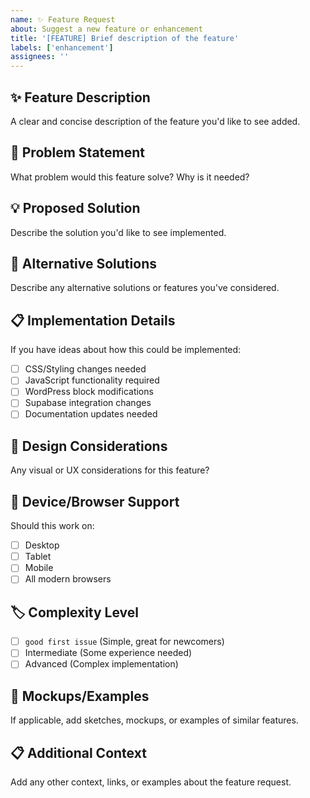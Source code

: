 ```yaml
---
name: ✨ Feature Request
about: Suggest a new feature or enhancement
title: '[FEATURE] Brief description of the feature'
labels: ['enhancement']
assignees: ''
---
```


## ✨ Feature Description
A clear and concise description of the feature you'd like to see added.

## 🎯 Problem Statement
What problem would this feature solve? Why is it needed?

## 💡 Proposed Solution
Describe the solution you'd like to see implemented.

## 🔄 Alternative Solutions
Describe any alternative solutions or features you've considered.

## 📋 Implementation Details
If you have ideas about how this could be implemented:
- [ ] CSS/Styling changes needed
- [ ] JavaScript functionality required
- [ ] WordPress block modifications
- [ ] Supabase integration changes
- [ ] Documentation updates needed

## 🎨 Design Considerations
Any visual or UX considerations for this feature?

## 📱 Device/Browser Support
Should this work on:
- [ ] Desktop
- [ ] Tablet
- [ ] Mobile
- [ ] All modern browsers

## 🏷️ Complexity Level
- [ ] `good first issue` (Simple, great for newcomers)
- [ ] Intermediate (Some experience needed)
- [ ] Advanced (Complex implementation)

## 📸 Mockups/Examples
If applicable, add sketches, mockups, or examples of similar features.

## 📋 Additional Context
Add any other context, links, or examples about the feature request.
